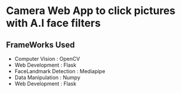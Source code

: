 <h1>Camera Web App to click pictures with A.I face filters</h1>
<h2>FrameWorks Used</h2>
<ul>
  <li>Computer Vision        : OpenCV</li>
  <li>Web Development        : Flask</li>
  <li>FaceLandmark Detection : Mediapipe</li>
  <li>Data Manipulation      : Numpy</li>
  <li>Web Development        : Flask</li>
</ul>
